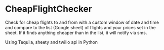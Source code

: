 # CheapFlightChecker
Check for cheap flights to and from with a custom window of date and time and compare to the list (Google sheet) of flights and your
prices set in the sheet. If it finds anything cheaper than in the list, it will notify via sms.

Using Tequila, sheety and twilio api in Python

